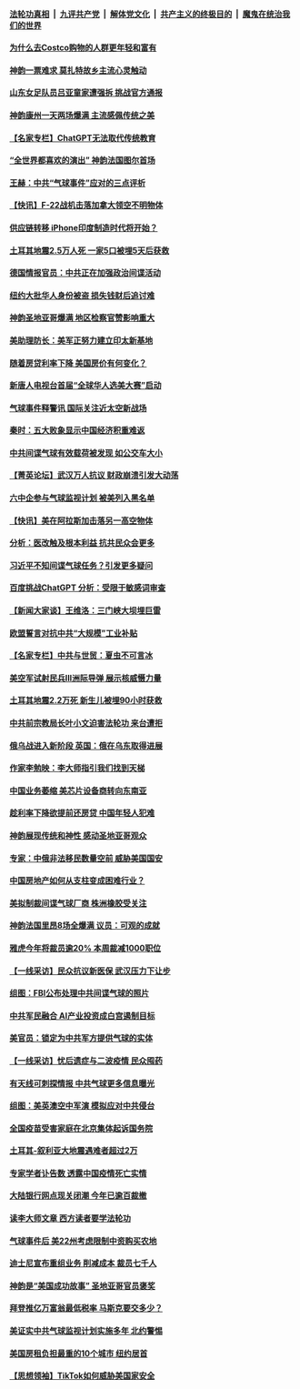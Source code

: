 ####  [法轮功真相](../../../../basic/blob/master/README.md?t=02131212) &nbsp;|&nbsp; [九评共产党](../../../../9ping.md/blob/master/README.md?t=02131212) &nbsp;|&nbsp; [解体党文化](../../../../jtdwh.md/blob/master/README.md?t=02131212)  &nbsp;|&nbsp; [共产主义的终极目的](../../../../gczydzjmd.md/blob/master/README.md?t=02131212) &nbsp;|&nbsp; [魔鬼在统治我们的世界](../../../../mgztzwmdsj.md/blob/master/README.md?t=02131212) 

#### [为什么去Costco购物的人群更年轻和富有](../pages/nf4514/n13927372.md?t=02131212) 

#### [神韵一票难求 莫扎特故乡主流心灵触动](../pages/nf4514/n13927851.md?t=02131212) 

#### [山东女足队员吕亚童家遭强拆 挑战官方通报](../pages/nf4514/n13927831.md?t=02131212) 

#### [神韵康州一天两场爆满 主流感佩传统之美](../pages/nf4514/n13928015.md?t=02131212) 

#### [【名家专栏】ChatGPT无法取代传统教育](../pages/nf4514/n13927127.md?t=02131212) 

#### [“全世界都喜欢的演出” 神韵法国图尔首场](../pages/nf4514/n13927865.md?t=02131212) 

#### [王赫：中共“气球事件”应对的三点评析](../pages/nf4514/n13927749.md?t=02131212) 

#### [【快讯】F-22战机击落加拿大领空不明物体](../pages/nf4514/n13927769.md?t=02131212) 

#### [供应链转移 iPhone印度制造时代将开始？](../pages/nf4514/n13927744.md?t=02131212) 

#### [土耳其地震2.5万人死 一家5口被埋5天后获救](../pages/nf4514/n13927625.md?t=02131212) 

#### [德国情报官员：中共正在加强政治间谍活动](../pages/nf4514/n13927691.md?t=02131212) 

#### [纽约大批华人身份被盗 损失钱财后追讨难](../pages/nf4514/n13927447.md?t=02131212) 

#### [神韵圣地亚哥爆满 地区检察官赞影响重大](../pages/nf4514/n13927629.md?t=02131212) 

#### [美助理防长：美军正努力建立印太新基地](../pages/nf4514/n13927510.md?t=02131212) 

#### [随着房贷利率下降 美国房价有何变化？](../pages/nf4514/n13927408.md?t=02131212) 

#### [新唐人电视台首届“全球华人选美大赛”启动](../pages/nf4514/n13927471.md?t=02131212) 

#### [气球事件释警讯 国际关注近太空新战场](../pages/nf4514/n13927404.md?t=02131212) 

#### [秦时：五大败象显示中国经济积重难返](../pages/nf4514/n13927241.md?t=02131212) 

#### [中共间谍气球有效载荷被发现 如公交车大小](../pages/nf4514/n13927327.md?t=02131212) 

#### [【菁英论坛】武汉万人抗议 财政崩溃引发大动荡](../pages/nf4514/n13927204.md?t=02131212) 

#### [六中企参与气球监视计划 被美列入黑名单](../pages/nf4514/n13927280.md?t=02131212) 

#### [【快讯】美在阿拉斯加击落另一高空物体](../pages/nf4514/n13927261.md?t=02131212) 

#### [分析：医改触及根本利益 抗共民众会更多](../pages/nf4514/n13926456.md?t=02131212) 

#### [习近平不知间谍气球任务？引发更多疑问](../pages/nf4514/n13927245.md?t=02131212) 

#### [百度挑战ChatGPT 分析：受限于敏感词审查](../pages/nf4514/n13927243.md?t=02131212) 

#### [【新闻大家谈】王维洛：三门峡大坝埋巨雷](../pages/nf4514/n13927174.md?t=02131212) 

#### [欧盟誓言对抗中共“大规模”工业补贴](../pages/nf4514/n13927206.md?t=02131212) 

#### [【名家专栏】中共与世贸：夏虫不可言冰](../pages/nf4514/n13924595.md?t=02131212) 

#### [美空军试射民兵III洲际导弹 展示核威慑力量](../pages/nf4514/n13927219.md?t=02131212) 

#### [土耳其地震2.2万死 新生儿被埋90小时获救](../pages/nf4514/n13927032.md?t=02131212) 

#### [中共前宗教局长叶小文迫害法轮功 来台遭拒](../pages/nf4514/n13927164.md?t=02131212) 

#### [俄乌战进入新阶段 英国：俄在乌东取得进展](../pages/nf4514/n13927045.md?t=02131212) 

#### [作家李勉映：李大师指引我们找到天梯](../pages/nf4514/n13926941.md?t=02131212) 

#### [中国业务萎缩 美芯片设备商转向东南亚](../pages/nf4514/n13926951.md?t=02131212) 

#### [趁利率下降欲提前还房贷 中国年轻人犯难](../pages/nf4514/n13926729.md?t=02131212) 

#### [神韵展现传统和神性 感动圣地亚哥观众](../pages/nf4514/n13927175.md?t=02131212) 

#### [专家：中俄非法移民数量空前 威胁美国国安](../pages/nf4514/n13926866.md?t=02131212) 

#### [中国房地产如何从支柱变成困难行业？](../pages/nf4514/n13926791.md?t=02131212) 

#### [美拟制裁间谍气球厂商 株洲橡胶受关注](../pages/nf4514/n13926559.md?t=02131212) 

#### [神韵法国里昂8场全爆满 议员：可观的成就](../pages/nf4514/n13926742.md?t=02131212) 

#### [雅虎今年将裁员逾20% 本周裁减1000职位](../pages/nf4514/n13926632.md?t=02131212) 

#### [【一线采访】民众抗议新医保 武汉压力下让步](../pages/nf4514/n13926500.md?t=02131212) 

#### [组图：FBI公布处理中共间谍气球的照片](../pages/nf4514/n13926494.md?t=02131212) 

#### [中共军民融合 AI产业投资成白宫遏制目标](../pages/nf4514/n13926491.md?t=02131212) 

#### [美官员：锁定为中共军方提供气球的实体](../pages/nf4514/n13926473.md?t=02131212) 

#### [【一线采访】忧后遗症与二波疫情 民众囤药](../pages/nf4514/n13926211.md?t=02131212) 

#### [有天线可刺探情报 中共气球更多信息曝光](../pages/nf4514/n13926469.md?t=02131212) 

#### [组图：美英澳空中军演 模拟应对中共侵台](../pages/nf4514/n13926447.md?t=02131212) 

#### [全国疫苗受害家庭在北京集体起诉国务院](../pages/nf4514/n13926114.md?t=02131212) 

#### [土耳其-叙利亚大地震遇难者超过2万](../pages/nf4514/n13926294.md?t=02131212) 

#### [专家学者讣告数 透露中国疫情死亡实情](../pages/nf4514/n13925712.md?t=02131212) 

#### [大陆银行网点现关闭潮 今年已逾百裁撤](../pages/nf4514/n13926235.md?t=02131212) 

#### [读李大师文章 西方读者要学法轮功](../pages/nf4514/n13925142.md?t=02131212) 

#### [气球事件后 美22州考虑限制中资购买农地](../pages/nf4514/n13926097.md?t=02131212) 

#### [迪士尼宣布重组业务 削减成本 裁员七千人](../pages/nf4514/n13925772.md?t=02131212) 

#### [神韵是“美国成功故事” 圣地亚哥官员褒奖](../pages/nf4514/n13926136.md?t=02131212) 

#### [拜登推亿万富翁最低税率 马斯克要交多少？](../pages/nf4514/n13925901.md?t=02131212) 

#### [美证实中共气球监视计划实施多年 北约警惕](../pages/nf4514/n13925762.md?t=02131212) 

#### [美国房租负担最重的10个城市 纽约居首](../pages/nf4514/n13925800.md?t=02131212) 

#### [【思想领袖】TikTok如何威胁美国家安全](../pages/nf4514/n13893011.md?t=02131212) 

